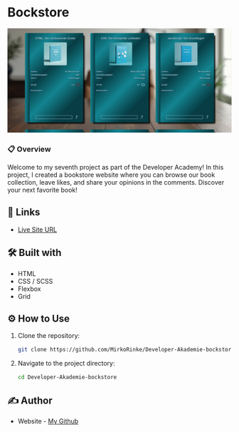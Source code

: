 #  Bockstore

![](https://raw.githubusercontent.com/MirkoRinke/Developer-Akademie-bockstore/main/preview.jpg)


### 📋 Overview

Welcome to my seventh project as part of the Developer Academy! In this project, I created a bookstore website where you can browse our book collection, leave likes, and share your opinions in the comments. Discover your next favorite book!

## 🔗 Links

- [Live Site URL](https://warm-truffle-b328e7.netlify.app/)


## 🛠️ Built with


- HTML
- CSS / SCSS
- Flexbox
- Grid



## ⚙️ How to Use

1. Clone the repository:
   ```bash
   git clone https://github.com/MirkoRinke/Developer-Akademie-bockstore.git
   ```

2. Navigate to the project directory:
   ```bash
   cd Developer-Akademie-bockstore
   ```

## ✍️ Author

- Website - [My Github](https://github.com/MirkoRinke)
